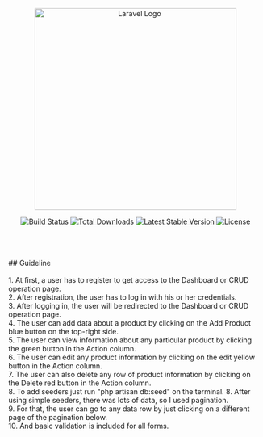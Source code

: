 <p align="center"><a href="https://laravel.com" target="_blank"><img src="https://raw.githubusercontent.com/laravel/art/master/logo-lockup/5%20SVG/2%20CMYK/1%20Full%20Color/laravel-logolockup-cmyk-red.svg" width="400" alt="Laravel Logo"></a></p>

<p align="center">
<a href="https://github.com/laravel/framework/actions"><img src="https://github.com/laravel/framework/workflows/tests/badge.svg" alt="Build Status"></a>
<a href="https://packagist.org/packages/laravel/framework"><img src="https://img.shields.io/packagist/dt/laravel/framework" alt="Total Downloads"></a>
<a href="https://packagist.org/packages/laravel/framework"><img src="https://img.shields.io/packagist/v/laravel/framework" alt="Latest Stable Version"></a>
<a href="https://packagist.org/packages/laravel/framework"><img src="https://img.shields.io/packagist/l/laravel/framework" alt="License"></a>
</p>
<br>
<br>
<br>
## Guideline
<br>
<br>
1. At first, a user has to register to get access to the Dashboard or CRUD operation page.<br>
2. After registration, the user has to log in with his or her credentials.<br>
3. After logging in, the user will be redirected to the Dashboard or CRUD operation page.<br>
4. The user can add data about a product by clicking on the Add Product blue button on the top-right side.<br>
5. The user can view information about any particular product by clicking the green button in the Action column.<br>
6. The user can edit any product information by clicking on the edit yellow button in the Action column.<br>
7. The user can also delete any row of product information by clicking on the Delete red button in the Action column.<br>
8. To add seeders just run "php artisan db:seed" on the terminal.
8. After using simple seeders, there was lots of data, so I used pagination.<br>
9. For that, the user can go to any data row by just clicking on a different page of the pagination below.<br>
10. And basic validation is included for all forms.<br>
 
